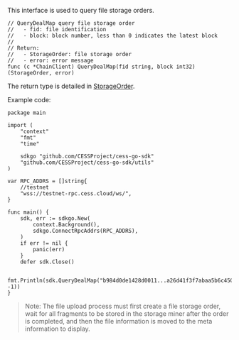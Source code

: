 This interface is used to query file storage orders.

```golang
// QueryDealMap query file storage order
//   - fid: file identification
//   - block: block number, less than 0 indicates the latest block
//
// Return:
//   - StorageOrder: file storage order
//   - error: error message
func (c *ChainClient) QueryDealMap(fid string, block int32) (StorageOrder, error)
```
The return type is detailed in [StorageOrder](../chain_type.md#StorageOrder).

Example code:
```golang
package main

import (
    "context"
    "fmt"
    "time"

    sdkgo "github.com/CESSProject/cess-go-sdk"
    "github.com/CESSProject/cess-go-sdk/utils"
)

var RPC_ADDRS = []string{
    //testnet
    "wss://testnet-rpc.cess.cloud/ws/",
}

func main() {
    sdk, err := sdkgo.New(
        context.Background(),
        sdkgo.ConnectRpcAddrs(RPC_ADDRS),
    )
    if err != nil {
        panic(err)
    }
    defer sdk.Close()

    fmt.Println(sdk.QueryDealMap("b984d0de1428d0011...a26d41f3f7abaa5b6c450", -1))
}
```

> Note: The file upload process must first create a file storage order, wait for all fragments to be stored in the storage miner after the order is completed, and then the file information is moved to the meta information to display.
